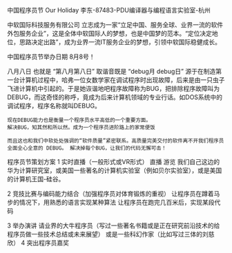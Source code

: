 中国程序员节
Our Holiday
李东-87483-PDU编译器与编程语言实验室-杭州


中软国际科技服务有限公司
立志成为一家“立足中国、服务全球、业界一流的软件外包服务企业”，这是全体中软国际人的梦想，也是中国梦的范本。“定位决定地位，思路决定出路”，成为业界一流IT服务企业的梦想，引领中软国际稳健成长。


中国程序员节举办日期
8月8号！

八月八日 也就是  “第八月第八日”
		取谐音既是 “debug月 debug日”
     源于在制造第一台计算机过程中，哈弗一位女数学家在调试程序时出现故障，后来是由一只虫子飞进计算机中引起的。于是她诙谐地吧程序故障称为BUG，把排除程序故障叫为DEBUG，而这奇怪的称呼，竟成为后来计算机领域的专业行话。如DOS系统中的调试程序，程序名称就叫DEBUG。


    现在DEBUG能力也是衡量一个程序员水平高低的一个重要方面。
    解决BUG，知其然和所以然。成为一个程序员进阶路上的家常便饭
    
    而且这也和我们中软处处强调的“软件质量”紧密联系。高质量完美交付的软件离不开我们程序员全面全心全意的 DEBUG。 解决掉每个BUG，让我们的代码无懈可击！

程序员节策划方案
1  实时直播（一般形式或VR形式） 
     直播 游览 我们自己这边的华为计算研究室，或美国一些著名的计算机实验室（例如贝尔实验室），或是美国的计算机王国-硅谷。

2  竞技比赛与编码能力结合（加强程序员对体育锻炼的重视）
      让程序员在蹲着马步的情况下，用熟悉的语言实现某种算法
      让程序员在跑完几百米后，实现某段代码

3 举办演讲
     请业界的大牛程序员（写过一些著名书籍或是正在研究前沿技术的给程序员做一些技术总结或未来展望）
     或是一些科幻作家（比如写过三体的刘慈欣）
4 突出程序员嘉奖
